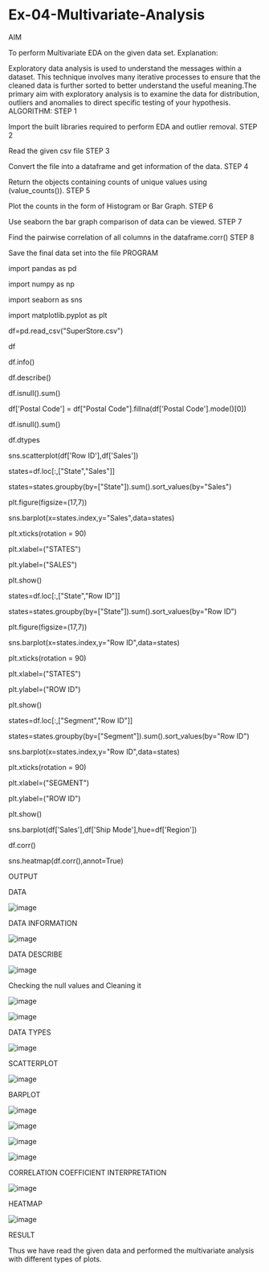 # Ex-04-Multivariate-Analysis

AIM

To perform Multivariate EDA on the given data set.
Explanation:

Exploratory data analysis is used to understand the messages within a dataset. This technique involves many iterative processes to ensure that the cleaned data is further sorted to better understand the useful meaning.The primary aim with exploratory analysis is to examine the data for distribution, outliers and anomalies to direct specific testing of your hypothesis.
ALGORITHM:
STEP 1

Import the built libraries required to perform EDA and outlier removal.
STEP 2

Read the given csv file
STEP 3

Convert the file into a dataframe and get information of the data.
STEP 4

Return the objects containing counts of unique values using (value_counts()).
STEP 5

Plot the counts in the form of Histogram or Bar Graph.
STEP 6

Use seaborn the bar graph comparison of data can be viewed.
STEP 7

Find the pairwise correlation of all columns in the dataframe.corr()
STEP 8

Save the final data set into the file
PROGRAM

import pandas as pd

import numpy as np

import seaborn as sns

import matplotlib.pyplot as plt

df=pd.read_csv("SuperStore.csv")

df

df.info()

df.describe()

df.isnull().sum()

df['Postal Code'] = df["Postal Code"].fillna(df['Postal Code'].mode()[0])

df.isnull().sum()

df.dtypes

sns.scatterplot(df['Row ID'],df['Sales'])

states=df.loc[:,["State","Sales"]]

states=states.groupby(by=["State"]).sum().sort_values(by="Sales")

plt.figure(figsize=(17,7))

sns.barplot(x=states.index,y="Sales",data=states)

plt.xticks(rotation = 90)

plt.xlabel=("STATES")

plt.ylabel=("SALES")

plt.show()

states=df.loc[:,["State","Row ID"]]

states=states.groupby(by=["State"]).sum().sort_values(by="Row ID")

plt.figure(figsize=(17,7))

sns.barplot(x=states.index,y="Row ID",data=states)

plt.xticks(rotation = 90)

plt.xlabel=("STATES")

plt.ylabel=("ROW ID")

plt.show()

states=df.loc[:,["Segment","Row ID"]]

states=states.groupby(by=["Segment"]).sum().sort_values(by="Row ID")

sns.barplot(x=states.index,y="Row ID",data=states)

plt.xticks(rotation = 90)

plt.xlabel=("SEGMENT")

plt.ylabel=("ROW ID")

plt.show()

sns.barplot(df['Sales'],df['Ship Mode'],hue=df['Region'])

df.corr()

sns.heatmap(df.corr(),annot=True)

OUTPUT

DATA

![image](https://user-images.githubusercontent.com/119476060/230761062-f26f86ef-281a-4553-be9d-5f07fc1d9d71.png)

DATA INFORMATION

![image](https://user-images.githubusercontent.com/119476060/230761066-639f22b5-dc5a-45e4-b3a7-9c03ce00e31a.png)

DATA DESCRIBE

![image](https://user-images.githubusercontent.com/119476060/230761073-e6453f7f-37bb-4d2b-a1d4-7904ed4fef71.png)

Checking the null values and Cleaning it

![image](https://user-images.githubusercontent.com/119476060/230761086-9e1d17d6-1d1c-41f5-8d79-22a1b304acea.png)

![image](https://user-images.githubusercontent.com/119476060/230761093-31c31564-2be5-4e43-8c4a-35f806e1b6e8.png)

DATA TYPES

![image](https://user-images.githubusercontent.com/119476060/230761365-e92e5040-3ea6-4cac-8526-ebf72530d3bf.png)

SCATTERPLOT

![image](https://user-images.githubusercontent.com/119476060/230761118-b5d89456-6328-4071-88b4-a76ab7f9e783.png)

BARPLOT

![image](https://user-images.githubusercontent.com/119476060/230761124-b9a04844-f403-436d-94bc-b6c32e97d80d.png)

![image](https://user-images.githubusercontent.com/119476060/230761130-6649387a-ff33-4900-a1f2-3e972e62b28c.png)

![image](https://user-images.githubusercontent.com/119476060/230761138-0524c3ff-a2cd-444c-988e-6781be4b0e79.png)

![image](https://user-images.githubusercontent.com/119476060/230761150-d894aac7-9520-42c0-baf0-1bf0659bc090.png)

CORRELATION COEFFICIENT INTERPRETATION

![image](https://user-images.githubusercontent.com/119476060/230761160-a5c7bdde-4f86-4179-870d-aebee6dfb1ca.png)

HEATMAP

![image](https://user-images.githubusercontent.com/119476060/230761184-e15d16ac-ee0d-4659-80d8-bbb75e3f10d3.png)


RESULT

Thus we have read the given data and performed the multivariate analysis with different types of plots.







